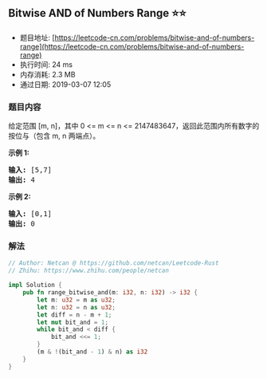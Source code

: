 ## Bitwise AND of Numbers Range :star::star:
- 题目地址: [https://leetcode-cn.com/problems/bitwise-and-of-numbers-range](https://leetcode-cn.com/problems/bitwise-and-of-numbers-range)
- 执行时间: 24 ms 
- 内存消耗: 2.3 MB
- 通过日期: 2019-03-07 12:05

### 题目内容
<p>给定范围 [m, n]，其中 0 <= m <= n <= 2147483647，返回此范围内所有数字的按位与（包含 m, n 两端点）。</p>

<p><strong>示例 1: </strong></p>

<pre><strong>输入:</strong> [5,7]
<strong>输出:</strong> 4</pre>

<p><strong>示例 2:</strong></p>

<pre><strong>输入:</strong> [0,1]
<strong>输出:</strong> 0</pre>


### 解法
```rust
// Author: Netcan @ https://github.com/netcan/Leetcode-Rust
// Zhihu: https://www.zhihu.com/people/netcan

impl Solution {
    pub fn range_bitwise_and(m: i32, n: i32) -> i32 {
        let m: u32 = m as u32;
        let n: u32 = n as u32;
        let diff = n - m + 1;
        let mut bit_and = 1;
        while bit_and < diff {
            bit_and <<= 1;
        }
        (m & !(bit_and - 1) & n) as i32
    }
}


```
